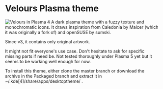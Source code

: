 # Velours Plasma theme
![Velours in Plasma 4](https://github.com/obnosim/velours/blob/packaged/velours3.png?raw=true "Velours in Plasma 4")
A dark plasma theme with a fuzzy texture and monochromatic icons.
It draws inspiration from Caledonia by Malcer (which it was originally a fork of) and openSUSE by sumski.

Since v3, it contains only original artwork.

It might not fit everyone's use case. Don't hesitate to ask for specific missing parts if need be.
Not tested thoroughly under Plasma 5 yet but it seems to be working well enough for now.

To install this theme, either clone the master branch or download the archive in the Packaged branch and extract it in ~/.kde[4]/share/apps/desktoptheme/ .
